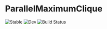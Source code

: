 # ParallelMaximumClique

[![Stable](https://img.shields.io/badge/docs-stable-blue.svg)](https://dev10110.github.io/ParallelMaximumClique.jl/stable/)
[![Dev](https://img.shields.io/badge/docs-dev-blue.svg)](https://dev10110.github.io/ParallelMaximumClique.jl/dev/)
[![Build Status](https://github.com/dev10110/ParallelMaximumClique.jl/actions/workflows/CI.yml/badge.svg?branch=main)](https://github.com/dev10110/ParallelMaximumClique.jl/actions/workflows/CI.yml?query=branch%3Amain)
